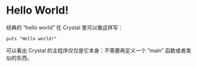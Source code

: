 # Hello World!

经典的 “hello world” 在 Crystal 里可以像这样写：

```crystal
puts "Hello world!"
```

可以看出 Crystal 的主程序仅仅是它本身：不需要再定义一个 “main” 函数或者类似的东西。
